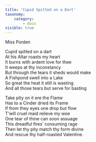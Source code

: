 ```yaml
---
title: 'Cupid Spitted on a Dart'
taxonomy:
    category:
        - docs
visible: true
---
```


<div class="author">Miss Porden</div>

Cupid spitted on a dart  
At his Altar roasts my heart  
It burns with ardent love for thee  
It weeps at thy inconstancy  
But through the tears it sheds would make  
A Fishpond swell into a Lake  
So great the heat it still is wasting  
And all those tears but serve for basting  

Take pity on it ere the Flame  
Has to a Cinder dried its Frame  
If from they eyes one drop but flow  
T’will cruel maid relieve my woe  
One tear of thine can soon assuage  
This dreadful fires’ consuming rage  
Then let thy pity match thy form divine  
And rescue thy half-roasted Valentine.